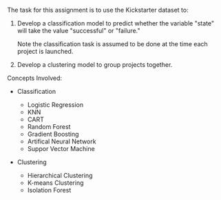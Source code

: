 The task for this assignment is to use the Kickstarter dataset to:

1. Develop a classification model to predict whether the variable "state" will take the value "successful" or "failure." 
   
   Note the classification task is assumed to be done at the time each project is launched. 

2. Develop a clustering model to group projects together. 

Concepts Involved:
- Classification
  - Logistic Regression
  - KNN
  - CART
  - Random Forest
  - Gradient Boosting
  - Artifical Neural Network
  - Suppor Vector Machine
  
- Clustering
  - Hierarchical Clustering
  - K-means Clustering
  - Isolation Forest
  
  
